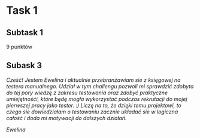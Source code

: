 # Task 1
## Subtask 1 
9 punktów
## Subask 3
*Cześć! Jestem Ewelina i aktualnie przebranżawiam sie z księgowej na testera manualnego. Udział w tym challengu pozwoli mi sprawdzić zdobyta do tej pory wiedzę z zakresu testowania oraz zdobyć praktyczne umiejętnośći, które będę mogła wykorzystać podczas rekrutacji do mojej pierwszej pracy jako tester. :) 
Liczę na to, że dzięki temu projektowi, to czego sie dowiedziałam o testowaniu zacznie układać sie w logiczna całość i doda mi motywacji do dalszych działań.*

*Ewelina*
